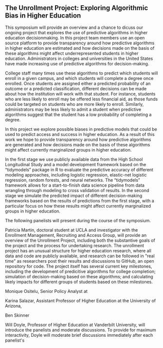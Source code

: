 ## The Unrollment Project: Exploring Algorithmic Bias in Higher Education

This symposium will provide an overview and a chance to dicuss our ongoing project
that explores the use of predictive algorithms in higher education decisionmaking. 
In this project team members use an open source platform to provide
transparency around how predictive algorithms in higher education are
estimated and how decisions made on the basis of these algorithms
might affect underrepresented students in higher education. 
Administrators in colleges and universities in the United States have
made increasing use of predictive algorithms for decision-making.

College staff many times use these algorithms to predict which
students will enroll in a given campus, and which students will
complete a degree once enrolled. Once students are assigned either a
predicted probability of an outcome or a predicted classification,
different decisions can be made about how the institution will work
with that student. For instance, students who are less likely to
enroll may be offered less financial aid, as those funds could be
targeted on students who are more likely to enroll. Similarly,
administrators may be less likely to admit a student when predictive
algorithms suggest that the student has a low probability of
completing a degree. 

In this project we explore possible biases in
predictive models that could be used to predict access and success in
higher education. As a result of this work we hope to provide transparency
around how predictive algorithms are generated and how decisions made
on the basis of these algorithms might affect currently marginalized groups
in higher education.


In the first stage we use publicly available data
from the High School Longitudinal Study and a model development
framework based on the “tidymodels” package in R to evaluate the
predictive accuracy of different modeling approaches, including logistic 
regression, elastic-net logistic regression, random forests, and neural networks.
The “tidymodels” framework allows for a start-to-finish data science
pipeline from data wrangling through modeling to cross validation of
results. In the second stage we simulate the predicted impact of
different decision-making frameworks based on the results of
predictions from the first stage, with a particular focus on how these
results might affect currently marginalized groups in higher
education. 

The following panelists will present during the course of the symposium.

Patricia Martin, doctoral student at UCLA and investigator with the Enrollment 
Management, Recruiting and Access Group, will provide an overview of the
Unrollment Project, including both the substantive goals of the project and the
process for undertaking research. The unrollment project has an unusual structure
for higher education research, where all data and code are publicly available,
and research can be followed in "real time" as researchers
post their results and discussions to GitHub, an open repository for code.
The project itself has several current key milestones, including the development of predicitive algorithms for college completion;
simulation of decision-making based on these algorithms; and calculating likely impacts for different groups of students based on these milestones. 

Monique Ositelu, Senior Policy Analyst at 

Karina Salazar, Assistant Professor of Higher Education at the University of Arizona,


Ben Skinner

Will Doyle, Professor of Higher Education at Vanderbilt University, will introduce the panelists and
moderate discussions. To provide for maximum interactivity, Doyle will moderate brief discussions immediately after each panelist's 